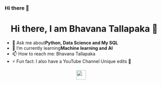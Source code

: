 ### Hi there 👋

<!--
**BhavanaTallapaka/BhavanaTallapaka** is a ✨ _special_ ✨ repository because its `README.md` (this file) appears on your GitHub profile.

Here are some ideas to get you started:

- 🔭 I’m currently working on ...
- 🌱 I’m currently learning ...
- 👯 I’m looking to collaborate on ...
- 🤔 I’m looking for help with ...
- 💬 Ask me about ...
- 📫 How to reach me: ...
- 😄 Pronouns: ...
- ⚡ Fun fact: ...
-->

<h1 align="center">Hi there, I am Bhavana Tallapaka 👋</h1>

- 💬 Ask me about<strong>Python, Data Science and My SQL </strong>
- 🌱 I’m currently learning<strong>Machine learning and AI </strong>
- 📫 How to reach me: <a herf="https://www.linkedin.com/in/bhavana-tallapaka-078083240/" target="_bank">Bhavana Tallapaka</a>
- ⚡ Fun fact: I also have a YouTube Channel <a herf="https://www.youtube.com/@uniqueedits2596" target="_blank">Unique edits 🥶</a>

<p align="center">
  <a href="https://www.linkedin.com/in/bhavana-tallapaka-078083240/" target="_blank"><img src="https://cdn.jsdelivr.net/npm/simple-icons@3.0.1/icons/linkedin.svg" height="30" width="30"></a>
&nbsp;&nbsp;&nbsp;&nbsp;
</p>
